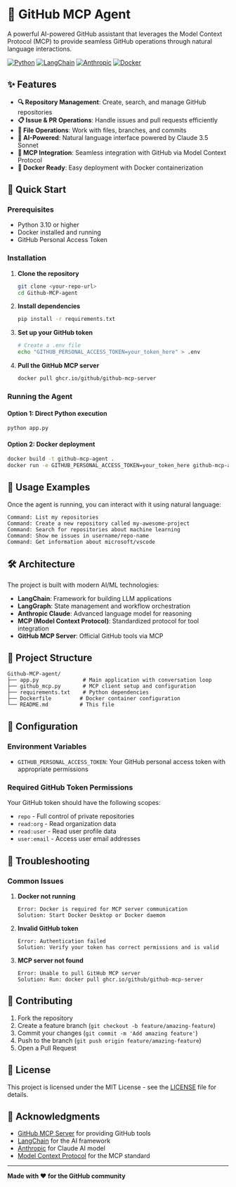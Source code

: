 # 🤖 GitHub MCP Agent

A powerful AI-powered GitHub assistant that leverages the Model Context Protocol (MCP) to provide seamless GitHub operations through natural language interactions.

[![Python](https://img.shields.io/badge/Python-3.10+-blue.svg)](https://www.python.org/downloads/)
[![LangChain](https://img.shields.io/badge/LangChain-0.3.25-green.svg)](https://langchain.com/)
[![Anthropic](https://img.shields.io/badge/Anthropic-Claude%203.5%20Sonnet-purple.svg)](https://www.anthropic.com/)
[![Docker](https://img.shields.io/badge/Docker-Ready-blue.svg)](https://www.docker.com/)

## ✨ Features

- **🔍 Repository Management**: Create, search, and manage GitHub repositories
- **📋 Issue & PR Operations**: Handle issues and pull requests efficiently
- **🔧 File Operations**: Work with files, branches, and commits
- **🤖 AI-Powered**: Natural language interface powered by Claude 3.5 Sonnet
- **🔗 MCP Integration**: Seamless integration with GitHub via Model Context Protocol
- **🐳 Docker Ready**: Easy deployment with Docker containerization

## 🚀 Quick Start

### Prerequisites

- Python 3.10 or higher
- Docker installed and running
- GitHub Personal Access Token

### Installation

1. **Clone the repository**
   ```bash
   git clone <your-repo-url>
   cd Github-MCP-agent
   ```

2. **Install dependencies**
   ```bash
   pip install -r requirements.txt
   ```

3. **Set up your GitHub token**
   ```bash
   # Create a .env file
   echo "GITHUB_PERSONAL_ACCESS_TOKEN=your_token_here" > .env
   ```

4. **Pull the GitHub MCP server**
   ```bash
   docker pull ghcr.io/github/github-mcp-server
   ```

### Running the Agent

#### Option 1: Direct Python execution
```bash
python app.py
```

#### Option 2: Docker deployment
```bash
docker build -t github-mcp-agent .
docker run -e GITHUB_PERSONAL_ACCESS_TOKEN=your_token_here github-mcp-agent
```

## 💬 Usage Examples

Once the agent is running, you can interact with it using natural language:

```
Command: List my repositories
Command: Create a new repository called my-awesome-project
Command: Search for repositories about machine learning
Command: Show me issues in username/repo-name
Command: Get information about microsoft/vscode
```

## 🛠️ Architecture

The project is built with modern AI/ML technologies:

- **LangChain**: Framework for building LLM applications
- **LangGraph**: State management and workflow orchestration
- **Anthropic Claude**: Advanced language model for reasoning
- **MCP (Model Context Protocol)**: Standardized protocol for tool integration
- **GitHub MCP Server**: Official GitHub tools via MCP

## 📁 Project Structure

```
Github-MCP-agent/
├── app.py              # Main application with conversation loop
├── github_mcp.py       # MCP client setup and configuration
├── requirements.txt    # Python dependencies
├── Dockerfile         # Docker container configuration
└── README.md          # This file
```

## 🔧 Configuration

### Environment Variables

- `GITHUB_PERSONAL_ACCESS_TOKEN`: Your GitHub personal access token with appropriate permissions

### Required GitHub Token Permissions

Your GitHub token should have the following scopes:
- `repo` - Full control of private repositories
- `read:org` - Read organization data
- `read:user` - Read user profile data
- `user:email` - Access user email addresses

## 🐛 Troubleshooting

### Common Issues

1. **Docker not running**
   ```
   Error: Docker is required for MCP server communication
   Solution: Start Docker Desktop or Docker daemon
   ```

2. **Invalid GitHub token**
   ```
   Error: Authentication failed
   Solution: Verify your token has correct permissions and is valid
   ```

3. **MCP server not found**
   ```
   Error: Unable to pull GitHub MCP server
   Solution: Run: docker pull ghcr.io/github/github-mcp-server
   ```

## 🤝 Contributing

1. Fork the repository
2. Create a feature branch (`git checkout -b feature/amazing-feature`)
3. Commit your changes (`git commit -m 'Add amazing feature'`)
4. Push to the branch (`git push origin feature/amazing-feature`)
5. Open a Pull Request

## 📄 License

This project is licensed under the MIT License - see the [LICENSE](LICENSE) file for details.

## 🙏 Acknowledgments

- [GitHub MCP Server](https://github.com/github/github-mcp-server) for providing GitHub tools
- [LangChain](https://langchain.com/) for the AI framework
- [Anthropic](https://www.anthropic.com/) for Claude AI model
- [Model Context Protocol](https://modelcontextprotocol.io/) for the MCP standard

---

**Made with ❤️ for the GitHub community** 